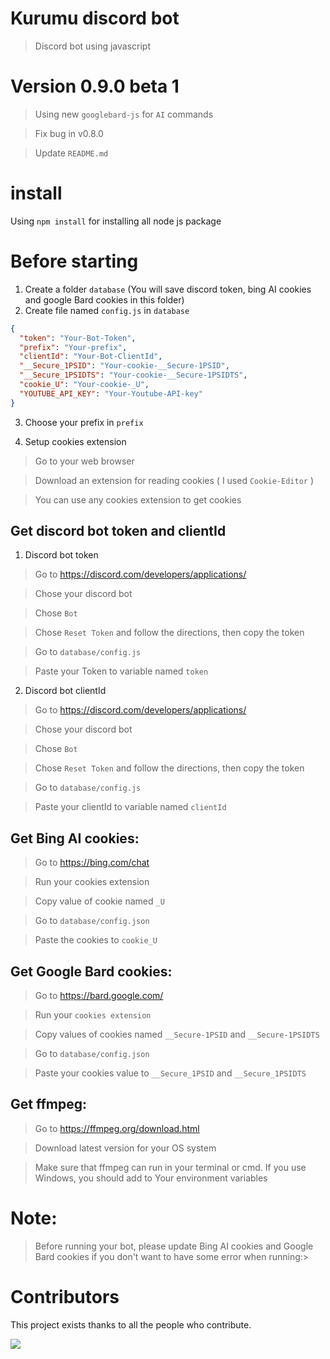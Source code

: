 # Kurumu discord bot

> Discord bot using javascript

# Version 0.9.0 beta 1

> Using new `googlebard-js` for `AI` commands

> Fix bug in v0.8.0

> Update `README.md`

# install

Using `npm install` for installing all node js package

# Before starting

1. Create a folder `database` (You will save discord token, bing AI cookies and google Bard cookies in this folder)
2. Create file named `config.js` in `database`

```json
{
  "token": "Your-Bot-Token",
  "prefix": "Your-prefix",
  "clientId": "Your-Bot-ClientId",
  "__Secure_1PSID": "Your-cookie-__Secure-1PSID",
  "__Secure_1PSIDTS": "Your-cookie-__Secure-1PSIDTS",
  "cookie_U": "Your-cookie-_U",
  "YOUTUBE_API_KEY": "Your-Youtube-API-key"
}
```

3. Choose your prefix in `prefix`

4. Setup cookies extension

> Go to your web browser

> Download an extension for reading cookies ( I used `Cookie-Editor` )

> You can use any cookies extension to get cookies

## Get discord bot token and clientId

1. Discord bot token

> Go to https://discord.com/developers/applications/

> Chose your discord bot

> Chose `Bot`

> Chose `Reset Token` and follow the directions, then copy the token

> Go to `database/config.js`

> Paste your Token to variable named `token`

2. Discord bot clientId

> Go to https://discord.com/developers/applications/

> Chose your discord bot

> Chose `Bot`

> Chose `Reset Token` and follow the directions, then copy the token

> Go to `database/config.js`

> Paste your clientId to variable named `clientId`

## Get Bing AI cookies:

> Go to https://bing.com/chat

> Run your cookies extension

> Copy value of cookie named `_U`

> Go to `database/config.json`

> Paste the cookies to `cookie_U`

## Get Google Bard cookies:

> Go to https://bard.google.com/

> Run your `cookies extension`

> Copy values of cookies named `__Secure-1PSID` and `__Secure-1PSIDTS`

> Go to `database/config.json`

> Paste your cookies value to `__Secure_1PSID` and `__Secure_1PSIDTS`

## Get ffmpeg:

> Go to https://ffmpeg.org/download.html

> Download latest version for your OS system

> Make sure that ffmpeg can run in your terminal or cmd. If you use Windows, you should add to Your environment variables

# Note:

> Before running your bot, please update Bing AI cookies and Google Bard cookies if you don't want to have some error when running:>

# Contributors

</summary>

This project exists thanks to all the people who contribute.

<a href="https://github.com/kuumoneko/kurumu-bot/graphs/contributors">
  <img src="https://contrib.rocks/image?repo=kuumoneko/kurumu-bot" />
</a>

</details>
